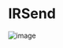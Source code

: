 # IRSend
 
 
![image](https://user-images.githubusercontent.com/19682794/179561255-785bb3d9-84c6-464c-81cc-f76a9082b974.png)
